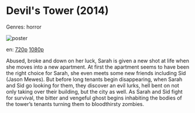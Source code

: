 # Devil's Tower (2014)

Genres: horror

![poster](http://image.tmdb.org/t/p/w500/sjtsO19nj3qkbreOZjLzD9L2KVF.jpg)

en:
  [720p](magnet:?xt=urn:btih:5CE6258724F84C31417FBB1AA6DFB63BC40C45F1&tr=udp://glotorrents.pw:6969/announce&tr=udp://tracker.opentrackr.org:1337/announce&tr=udp://torrent.gresille.org:80/announce&tr=udp://tracker.openbittorrent.com:80&tr=udp://tracker.coppersurfer.tk:6969&tr=udp://tracker.leechers-paradise.org:6969&tr=udp://p4p.arenabg.ch:1337&tr=udp://tracker.internetwarriors.net:1337)
  [1080p](magnet:?xt=urn:btih:493CC02545E0BB1DA21E4E1C4B0D960C54891B01&tr=udp://glotorrents.pw:6969/announce&tr=udp://tracker.opentrackr.org:1337/announce&tr=udp://torrent.gresille.org:80/announce&tr=udp://tracker.openbittorrent.com:80&tr=udp://tracker.coppersurfer.tk:6969&tr=udp://tracker.leechers-paradise.org:6969&tr=udp://p4p.arenabg.ch:1337&tr=udp://tracker.internetwarriors.net:1337)
  


Abused, broke and down on her luck, Sarah is given a new shot at life when she moves into a new apartment. At first the apartment seems to have been the right choice for Sarah, she even meets some new friends including Sid (Jason Mewes). But before long tenants begin disappearing, when Sarah and Sid go looking for them, they discover an evil lurks, hell bent on not only taking over their building, but the city as well. As Sarah and Sid fight for survival, the bitter and vengeful ghost begins inhabiting the bodies of the tower’s tenants turning them to bloodthirsty zombies.